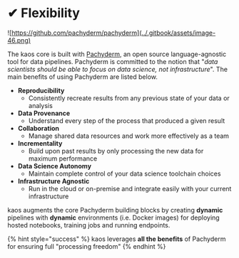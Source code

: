 # ✔ Flexibility

![https://github.com/pachyderm/pachyderm](../.gitbook/assets/image-46.png)

The kaos core is built with [Pachyderm](https://pachyderm.github.io/), an open source language-agnostic tool for data pipelines. Pachyderm is committed to the notion that "_data scientists should be able to focus on data science, not infrastructure_". The main benefits of using Pachyderm are listed below.

* **Reproducibility**
  * Consistently recreate results from any previous state of your data or analysis
* **Data Provenance**
  * Understand every step of the process that produced a given result
* **Collaboration**
  * Manage shared data resources and work more effectively as a team
* **Incrementality**
  * Build upon past results by only processing the new data for maximum performance
* **Data Science Autonomy**
  * Maintain complete control of your data science toolchain choices
* **Infrastructure Agnostic**
  * Run in the cloud or on-premise and integrate easily with your current infrastructure

kaos augments the core Pachyderm building blocks by creating **dynamic** pipelines with **dynamic** environments \(i.e. Docker images\) for deploying hosted notebooks, training jobs and running endpoints.

{% hint style="success" %}
kaos leverages **all the benefits** of Pachyderm for ensuring full "processing freedom"
{% endhint %}

